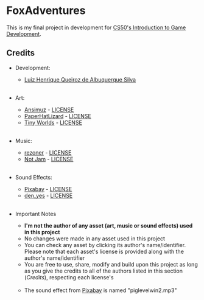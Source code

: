 # FoxAdventures

This is my final project in development for [CS50's Introduction to Game Development](https://cs50.harvard.edu/games/2018/).


## Credits

- Development:
    - [Luiz Henrique Queiroz de Albuquerque Silva](https://github.com/LuizH-Queiroz)
    
    <br>

- Art:
    - [Ansimuz](https://assetstore.unity.com/packages/2d/characters/sunny-land-103349) - [LICENSE](https://unity.com/legal/as-terms)
    - [PaperHatLizard](https://paperhatlizard.itch.io/cryos-mini-gui) - [LICENSE](https://creativecommons.org/licenses/by/4.0/)
    - [Tiny Worlds](https://assetstore.unity.com/packages/2d/fonts/free-pixel-font-thaleah-140059) - [LICENSE](https://unity.com/legal/as-terms)

    <br>

- Music:
    - [rezoner](https://opengameart.org/content/happy-arcade-tune) - [LICENSE](https://creativecommons.org/licenses/by/3.0/)
    - [Not Jam](https://not-jam.itch.io/not-jam-music-pack) - [LICENSE](https://creativecommons.org/licenses/by/4.0/)

    <br>

- Sound Effects:
    - [Pixabay](https://pixabay.com/sound-effects/?utm_source=link-attribution&amp;utm_medium=referral&amp;utm_campaign=music&amp;utm_content=14800) - [LICENSE](https://pixabay.com/pt/service/license/)
    - [den_yes](https://opengameart.org/content/game-over-soundold-school) - [LICENSE](https://creativecommons.org/publicdomain/zero/1.0/)

    <br>

- Important Notes
    - **I'm not the author of any asset (art, music or sound effects) used in this project**
    - No changes were made in any asset used in this project
    - You can check any asset by clicking its author's name/identifier. Please note that each asset's license is provided along with the author's name/identifier
    - You are free to use, share, modify and build upon this project as long as you give the credits to all of the authors listed in this section (_Credits_), respecting each license's

    <br>

    - The sound effect from [Pixabay](https://pixabay.com/sound-effects/?utm_source=link-attribution&amp;utm_medium=referral&amp;utm_campaign=music&amp;utm_content=14800) is named "piglevelwin2.mp3"